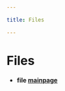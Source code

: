 ```yaml
---

title: Files

---
```



# Files






* **file [mainpage](/versioned_docs/version-14-Jun-2023/unity-api/api/Files/mainpage.md#files-mainpage)** 





